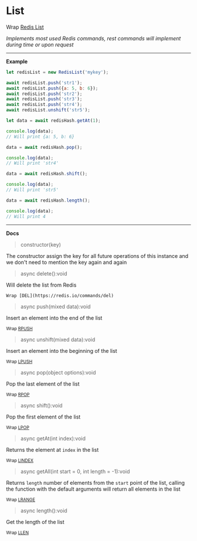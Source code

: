 # List

Wrap [Redis List](https://redis.io/commands#list)

_Implements most used Redis commands, rest commands will implement during time or upon request_

---

**Example**

```javascript
let redisList = new RedisList('mykey');

await redisList.push('str1');
await redisList.push({a: 5, b: 6});
await redisList.push('str2');
await redisList.push('str3');
await redisList.push('str4');
await redisList.unshift('str5');

let data = await redisHash.getAt(1);

console.log(data); 
// Will print {a: 5, b: 6}

data = await redisHash.pop();

console.log(data); 
// Will print 'str4'

data = await redisHash.shift();

console.log(data);
// Will print 'str5'

data = await redisHash.length();

console.log(data); 
// Will print 4
```

---

**Docs**

> constructor(key)

The constructor assign the key for all future operations of this instance 
and we don't need to mention the key again and again

> async delete():void

Will delete the list from Redis

    Wrap [DEL](https://redis.io/commands/del)

> async push(mixed data):void
    
Insert an element into the end of the list

<sub>Wrap [RPUSH](https://redis.io/commands/rpush)</sup>

> async unshift(mixed data):void
    
Insert an element into the beginning of the list

<sub>Wrap [LPUSH](https://redis.io/commands/lpush)</sub>

> async pop(object options):void

Pop the last element of the list

<sub>Wrap [RPOP](https://redis.io/commands/rpop)</sub>

> async shift():void

Pop the first element of the list

<sub>Wrap [LPOP](https://redis.io/commands/lpop)</sub>

> async getAt(int index):void
    
Returns the element at `index` in the list

<sub>Wrap [LINDEX](https://redis.io/commands/lindex)</sub>

> async getAll(int start = 0, int length = -1):void
    
Returns `length` number of elements from the `start` point of the list, 
calling the function with the default arguments will return all elements in the list

<sub>Wrap [LRANGE](https://redis.io/commands/lrange)</sub>

> async length():void
    
Get the length of the list

<sub>Wrap [LLEN](https://redis.io/commands/llen)</sub>
